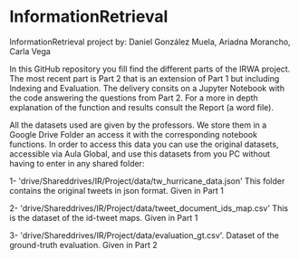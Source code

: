 # InformationRetrieval
InformationRetrieval project by:
Daniel González Muela, Ariadna Morancho, Carla Vega

In this GitHub repository you fill find the different parts of the IRWA project. The most recent part is Part 2 that is an extension of Part 1 but including Indexing and Evaluation. The delivery consits on a Jupyter Notebook with the code answering the questions from Part 2. For a more in depth explanation of the function and results consult the Report (a word file).

All the datasets used are given by the professors. We store them in a Google Drive Folder an access it with the corresponding notebook functions. In order to access this data you can use the original datasets, accessible via Aula Global, and use this datasets from you PC without having to enter in any shared folder:

1- 'drive/Shareddrives/IR/Project/data/tw_hurricane_data.json' This folder contains the original tweets in json format. Given in Part 1

2- 'drive/Shareddrives/IR/Project/data/tweet_document_ids_map.csv' This is the dataset of the id-tweet maps. Given in Part 1

3- 'drive/Shareddrives/IR/Project/data/evaluation_gt.csv'. Dataset of the ground-truth evaluation. Given in Part 2 
